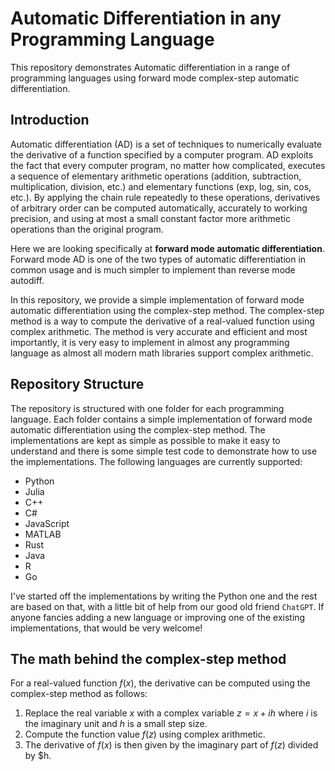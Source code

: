# Automatic Differentiation in any Programming Language
This repository demonstrates Automatic differentiation in a range of programming languages using forward mode complex-step automatic differentiation.

## Introduction
Automatic differentiation (AD) is a set of techniques to numerically evaluate the derivative of a function specified by a computer program. AD exploits the fact that every computer program, no matter how complicated, executes a sequence of elementary arithmetic operations (addition, subtraction, multiplication, division, etc.) and elementary functions (exp, log, sin, cos, etc.). By applying the chain rule repeatedly to these operations, derivatives of arbitrary order can be computed automatically, accurately to working precision, and using at most a small constant factor more arithmetic operations than the original program.

Here we are looking specifically at **forward mode automatic differentiation**. Forward mode AD is one of the two types of automatic differentiation in common usage and is much simpler to implement than reverse mode autodiff.

In this repository, we provide a simple implementation of forward mode automatic differentiation using the complex-step method. The complex-step method is a way to compute the derivative of a real-valued function using complex arithmetic. The method is very accurate and efficient and most importantly, it is very easy to implement in almost any programming language as almost all modern math libraries support complex arithmetic.

## Repository Structure
The repository is structured with one folder for each programming language. Each folder contains a simple implementation of forward mode automatic differentiation using the complex-step method. The implementations are kept as simple as possible to make it easy to understand and there is some simple test code to demonstrate how to use the implementations. The following languages are currently supported:
- Python
- Julia
- C++
- C#
- JavaScript
- MATLAB
- Rust
- Java
- R
- Go

I've started off the implementations by writing the Python one and the rest are based on that, with a little bit of help from our good old friend `ChatGPT`. If anyone fancies adding a new language or improving one of the existing implementations, that would be very welcome!

## The math behind the complex-step method
For a real-valued function $f(x)$, the derivative can be computed using the complex-step method as follows:
1. Replace the real variable $x$ with a complex variable $z = x + ih$ where $i$ is the imaginary unit and $h$ is a small step size.
2. Compute the function value $f(z)$ using complex arithmetic.
3. The derivative of $f(x)$ is then given by the imaginary part of $f(z)$ divided by $h.

